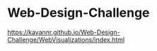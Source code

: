 # Web-Design-Challenge

https://kayannr.github.io/Web-Design-Challenge/WebVisualizations/index.html
